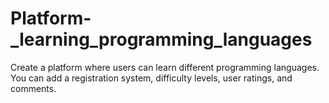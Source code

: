 # Platform-_learning_programming_languages
Create a platform where users can learn different programming languages. You can add a registration system, difficulty levels, user ratings, and comments.
